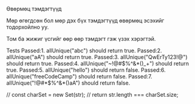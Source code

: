 Өвөрмөц тэмдэгтүүд 

Мөр өгөгдсөн бол мөр дэх бүх тэмдэгтүүд өвөрмөц эсэхийг тодорхойлно уу. 

Том ба жижиг үсгийг өөр өөр тэмдэгт гэж үзэх хэрэгтэй.

Tests
Passed:1. allUnique("abc") should return true.
Passed:2. allUnique("aA") should return true.
Passed:3. allUnique("QwErTy123!@") should return true.
Passed:4. allUnique("~!@#$%^&*()_+") should return true.
Passed:5. allUnique("hello") should return false.
Passed:6. allUnique("freeCodeCamp") should return false.
Passed:7. allUnique("!@#*$%^&*()aA") should return false.


  // const charSet = new Set(str);
  // return str.length === charSet.size;